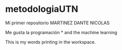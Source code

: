 # metodologiaUTN

Mi primer repositorio MARTINEZ DANTE NICOLAS 

Me gusta la programación * and the machine learning

This is my words printing in the workspace. 
